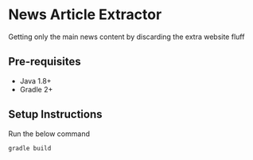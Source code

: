 # News Article Extractor

Getting only the main news content by discarding the extra website fluff

## Pre-requisites
* Java 1.8+
* Gradle 2+

## Setup Instructions

Run the below command

`gradle build`
